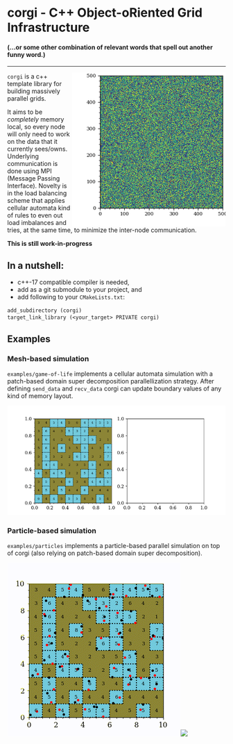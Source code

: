# corgi - C++ Object-oRiented Grid Infrastructure
#### (...or some other combination of relevant words that spell out another funny word.)
---

<img align="right" src="examples/loadbalance/lbal2.gif">

`corgi` is a c++ template library for building massively parallel grids.

It aims to be *completely* memory local, so every node will only need to work on the data that it currently sees/owns. Underlying communication is done using MPI (Message Passing Interface). Novelty is in the load balancing scheme that applies cellular automata kind of rules to even out load imbalances and tries, at the same time, to minimize the inter-node communication.

**This is still work-in-progress**

## In a nutshell:
- c++-17 compatible compiler is needed,
- add as a git submodule to your project, and
- add following to your `CMakeLists.txt`:

```
add_subdirectory (corgi)
target_link_library (<your_target> PRIVATE corgi)
```

## Examples

### Mesh-based simulation

`examples/game-of-life` implements a cellular automata simulation with a patch-based domain super decomposition parallellization strategy. After defining `send_data` and `recv_data` corgi can update boundary values of any kind of memory layout.

![](examples/game-of-life/gol_r0.gif)

### Particle-based simulation
`examples/particles` implements a particle-based parallel simulation on top of corgi (also relying on patch-based domain super decomposition).

![](examples/particles/prtcl_r0.gif)![](examples/particles/prtcl_r1.gif)

